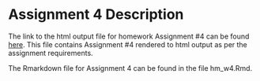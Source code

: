 # Assignment 4 Description

The link to the html output file for homework Assignment #4 can be found [here](https://stat545-ubc-hw-2019-20.github.io/stat545-hw-Deni678/hw_04/hw_04.html). This file contains Assignment #4 rendered to html output as per the assignment requirements.

The Rmarkdown file for Assignment 4 can be found in the file hm_w4.Rmd.


